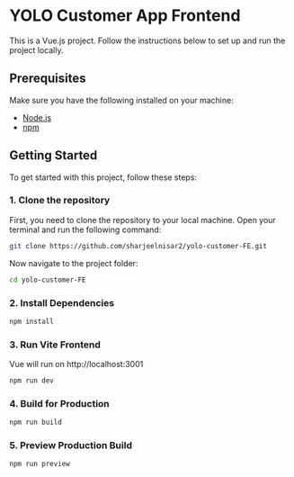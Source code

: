 # YOLO Customer App Frontend

This is a Vue.js project. Follow the instructions below to set up and run the project locally.

## Prerequisites

Make sure you have the following installed on your machine:
- [Node.js](https://nodejs.org/en/)
- [npm](https://www.npmjs.com/)

## Getting Started

To get started with this project, follow these steps:

### 1. Clone the repository

First, you need to clone the repository to your local machine. Open your terminal and run the following command:

```bash
git clone https://github.com/sharjeelnisar2/yolo-customer-FE.git
```

Now navigate to the project folder:

```bash
cd yolo-customer-FE
```

### 2. Install Dependencies

```bash
npm install
```

### 3. Run Vite Frontend

Vue will run on http://localhost:3001

```bash
npm run dev
```

### 4. Build for Production

```bash
npm run build
```

### 5. Preview Production Build

```bash
npm run preview
```